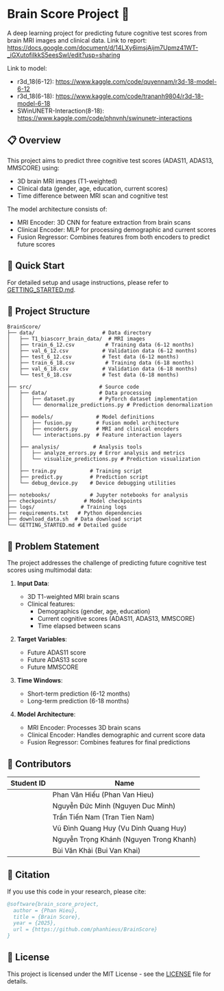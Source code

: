 # Brain Score Project 🧠

A deep learning project for predicting future cognitive test scores from brain MRI images and clinical data.
Link to report: https://docs.google.com/document/d/14LXy6imsjAijm7Upmz41WT-_iGXutofiIkkS5eesSwI/edit?usp=sharing

Link to model:
- r3d_18(6-12): https://www.kaggle.com/code/quyennam/r3d-18-model-6-12
- r3d_18(6-18): https://www.kaggle.com/code/trananh9804/r3d-18-model-6-18
- SWinUNETR-Interaction(8-18): https://www.kaggle.com/code/phnvnh/swinunetr-interactions

## 📋 Overview

This project aims to predict three cognitive test scores (ADAS11, ADAS13, MMSCORE) using:
- 3D brain MRI images (T1-weighted)
- Clinical data (gender, age, education, current scores)
- Time difference between MRI scan and cognitive test

The model architecture consists of:
- MRI Encoder: 3D CNN for feature extraction from brain scans
- Clinical Encoder: MLP for processing demographic and current scores
- Fusion Regressor: Combines features from both encoders to predict future scores

## 🚀 Quick Start

For detailed setup and usage instructions, please refer to [GETTING_STARTED.md](GETTING_STARTED.md).

## 📁 Project Structure

```
BrainScore/
├── data/                      # Data directory
│   ├── T1_biascorr_brain_data/  # MRI images
│   ├── train_6_12.csv          # Training data (6-12 months)
│   ├── val_6_12.csv           # Validation data (6-12 months)
│   ├── test_6_12.csv          # Test data (6-12 months)
│   ├── train_6_18.csv          # Training data (6-18 months)
│   ├── val_6_18.csv           # Validation data (6-18 months)
│   └── test_6_18.csv          # Test data (6-18 months)
│
├── src/                      # Source code
│   ├── data/                 # Data processing
│   │   ├── dataset.py        # PyTorch dataset implementation
│   │   └── denormalize_predictions.py # Prediction denormalization
│   │
│   ├── models/              # Model definitions
│   │   ├── fusion.py        # Fusion model architecture
│   │   ├── encoders.py      # MRI and clinical encoders
│   │   └── interactions.py  # Feature interaction layers
│   │
│   ├── analysis/           # Analysis tools
│   │   ├── analyze_errors.py # Error analysis and metrics
│   │   └── visualize_predictions.py # Prediction visualization
│   │
│   ├── train.py           # Training script
│   ├── predict.py         # Prediction script
│   └── debug_device.py    # Device debugging utilities
│
├── notebooks/             # Jupyter notebooks for analysis
├── checkpoints/         # Model checkpoints
├── logs/               # Training logs
├── requirements.txt   # Python dependencies
├── download_data.sh  # Data download script
└── GETTING_STARTED.md # Detailed guide
```

## 🧪 Problem Statement

The project addresses the challenge of predicting future cognitive test scores using multimodal data:

1. **Input Data**:
   - 3D T1-weighted MRI brain scans
   - Clinical features:
     - Demographics (gender, age, education)
     - Current cognitive scores (ADAS11, ADAS13, MMSCORE)
     - Time elapsed between scans

2. **Target Variables**:
   - Future ADAS11 score
   - Future ADAS13 score
   - Future MMSCORE

3. **Time Windows**:
   - Short-term prediction (6-12 months)
   - Long-term prediction (6-18 months)

4. **Model Architecture**:
   - MRI Encoder: Processes 3D brain scans
   - Clinical Encoder: Handles demographic and current score data
   - Fusion Regressor: Combines features for final predictions

## 👥 Contributors

| Student ID | Name |
|------------|------|
| | Phan Văn Hiếu (Phan Van Hieu) |
| | Nguyễn Đức Minh (Nguyen Duc Minh) |
| | Trần Tiến Nam (Tran Tien Nam) |
| | Vũ Đình Quang Huy (Vu Dinh Quang Huy) |
| | Nguyễn Trọng Khánh (Nguyen Trong Khanh) |
| | Bùi Văn Khải (Bui Van Khai) |

## 📝 Citation

If you use this code in your research, please cite:

```bibtex
@software{brain_score_project,
  author = {Phan Hieu},
  title = {Brain Score},
  year = {2025},
  url = {https://github.com/phanhieus/BrainScore}
}
```

## 📄 License

This project is licensed under the MIT License - see the [LICENSE](LICENSE) file for details.
